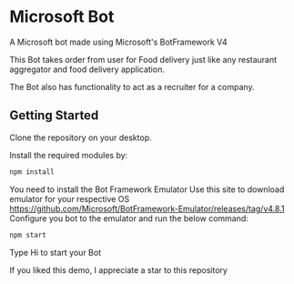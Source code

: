 # Microsoft Bot

A Microsoft bot made using Microsoft's BotFramework V4

This Bot takes order from user for Food delivery just like any restaurant aggregator and food delivery application.

The Bot also has functionality to act as a recruiter for a company.

## Getting Started 

Clone the repository on your desktop.
 
Install the required modules by:
 
```bash
npm install
```
You need to install the Bot Framework Emulator 
Use this site to download emulator for your respective OS https://github.com/Microsoft/BotFramework-Emulator/releases/tag/v4.8.1
Configure you bot to the emulator and run the below command:

```bash
npm start
```

Type Hi to start your Bot

If you liked this demo, I appreciate a star to this repository
